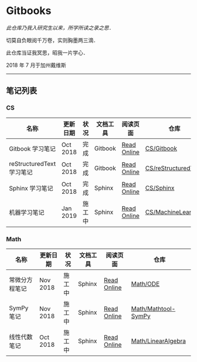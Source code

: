 # Gitbooks

*此仓库乃我入研究生以来，所学所读之录之思．*

切莫自负眼阅千万卷，实则胸墨两三滴．

此仓库当证我冥思，昭我一片学心．



2018 年 7 月于加州戴维斯

-----

## 笔记列表

### CS

| 名称 | 更新日期 | 状况 | 文档工具 | 阅读页面 | 仓库 |
| --- | --- | --- | --- | --- | --- |
| Gitbook 学习笔记 | Oct 2018 | 完成 | Gitbook | [Read Online](https://wklchris.github.io/Gitbooks/CS/Gitbook/publish/) | [CS/Gitbook](https://github.com/wklchris/Gitbooks/tree/master/CS/Gitbook) |
| reStructuredText 学习笔记 | Oct 2018 | 完成 | Gitbook | [Read Online](https://wklchris.github.io/Gitbooks/CS/reStructuredText/publish/) | [CS/reStructuredText](https://github.com/wklchris/Gitbooks/tree/master/CS/reStructuredText) |
| Sphinx 学习笔记 | Oct 2018 | 完成 | Sphinx | [Read Online](https://wklchris.github.io/Gitbooks/CS/Sphinx/) | [CS/Sphinx](https://github.com/wklchris/Gitbooks/tree/master/CS/Sphinx) |
| 机器学习笔记 | Jan 2019 | 施工中 | Sphinx | [Read Online](https://wklchris.github.io/Gitbooks/CS/MachineLearning/) | [CS/MachineLearning](https://github.com/wklchris/Gitbooks/tree/master/CS/MachineLearning) |

### Math

| 名称 | 更新日期 | 状况 | 文档工具 | 阅读页面 | 仓库 |
| --- | --- | --- | --- | --- | --- |
| 常微分方程笔记 | Nov 2018 | 施工中 | Sphinx | [Read Online](https://wklchris.github.io/Gitbooks/Math/ODE/) | [Math/ODE](https://github.com/wklchris/Gitbooks/tree/master/Math/ODE) |
| SymPy 笔记 | Nov 2018 | 施工中 | Sphinx | [Read Online](https://wklchris.github.io/Gitbooks/Math/Mathtool-SymPy/) | [Math/Mathtool-SymPy](https://github.com/wklchris/Gitbooks/tree/master/Math/Mathtool-SymPy) |
| 线性代数笔记 | Oct 2018 | 施工中 | Sphinx | [Read Online](https://wklchris.github.io/Gitbooks/Math/LinearAlgebra/) | [Math/LinearAlgebra](https://github.com/wklchris/Gitbooks/tree/master/Math/LinearAlgebra) |